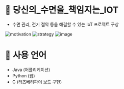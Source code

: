 # :tada: 당신의_수면을_책임지는_IOT
- 수면 관리, 전기 절약 등을 해결할 수 있는 IoT 프로젝트 구상

![motivation](https://user-images.githubusercontent.com/48278519/151744345-37778942-fdae-45fc-9443-e7457517ad60.JPG)
![strategy](https://user-images.githubusercontent.com/48278519/151744760-f1f8d289-ab52-4239-96cb-100197e4f7b9.JPG)
![image](https://user-images.githubusercontent.com/48278519/151744856-e8fa2e38-123d-4640-913c-61ef931f0b0e.png)


# :pencil: 사용 언어
- Java (어플리케이션)
- Python (웹)
- C (라즈베리파이 보드 구현)
